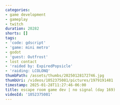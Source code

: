 ```yaml
---
categories:
- game development
- gameplay
- twitch
duration: 20282
shorts: []
tags:
- 'code: gdscript'
- 'game: mini metro'
- godot
- 'guest: Outfrost'
- lost contact
- 'raided by: ExpiredPopsicle'
- 'raiding: LCOLONQ'
thumbPath: /assets/thumbs/20250128172746.jpg
thumbUri: /videos/1052375081/pictures/1979191481
timestamp: 2025-01-28T11:27:46-06:00
title: escape room game dev | no signal (day 169)
videoId: '1052375081'
---
```

